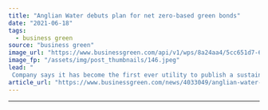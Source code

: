 ```yaml
---
title: "Anglian Water debuts plan for net zero-based green bonds"
date: "2021-06-18"
tags: 
  - business green
source: "business green"
image_url: "https://www.businessgreen.com/api/v1/wps/8a24aa4/5cc651d7-6bf3-4ae2-accf-bd971afe0f80/4/anglian-water-185x114.jpeg"
image_fp: "/assets/img/post_thumbnails/146.jpeg"
lead: "
 Company says it has become the first ever utility to publish a sustainability linked bond framework that will tie green bonds to its interim carbon targets ..."
article_url: "https://www.businessgreen.com/news/4033049/anglian-water-debuts-plan-net-zero-green-bonds"
---
```


---
